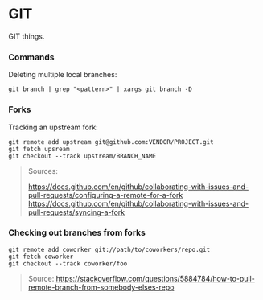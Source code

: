 # GIT

GIT things.

### Commands

Deleting multiple local branches:

```console
git branch | grep "<pattern>" | xargs git branch -D
```

### Forks

Tracking an upstream fork:

```console
git remote add upstream git@github.com:VENDOR/PROJECT.git
git fetch upsream
git checkout --track upstream/BRANCH_NAME
```

> Sources: 
> 
> https://docs.github.com/en/github/collaborating-with-issues-and-pull-requests/configuring-a-remote-for-a-fork
> https://docs.github.com/en/github/collaborating-with-issues-and-pull-requests/syncing-a-fork

### Checking out branches from forks

```console
git remote add coworker git://path/to/coworkers/repo.git
git fetch coworker
git checkout --track coworker/foo
```

> Source:
> https://stackoverflow.com/questions/5884784/how-to-pull-remote-branch-from-somebody-elses-repo
